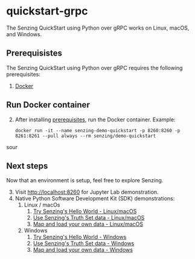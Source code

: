 # quickstart-grpc

The Senzing QuickStart using Python over gRPC works on Linux, macOS, and Windows.

## Prerequisistes

The Senzing QuickStart using Python over gRPC requires the following prerequisites:

1. [Docker]

## Run Docker container

2. After installing [prerequisites], run the Docker container.
   Example:

    ```console
    docker run -it --name senzing-demo-quickstart -p 8260:8260 -p 8261:8261 --pull always --rm senzing/demo-quickstart
    ```

sour

## Next steps

Now that an environment is setup, feel free to explore Senzing.

3. Visit [http://localhost:8260] for Jupyter Lab demonstration.
1. Native Python Software Development Kit (SDK) demonstrations:
    1. Linux / macOs
        1. [Try Senzing's Hello World - Linux/macOS]
        1. [Use Senzing's Truth Set data - Linux/macOS]
        1. [Map and load your own data - Linux/macOS]
    1. Windows
        1. [Try Senzing's Hello World - Windows]
        1. [Use Senzing's Truth Set data - Windows]
        1. [Map and load your own data - Windows]

[Docker]: https://github.com/senzing-garage/knowledge-base/blob/main/WHATIS/docker.md
[http://localhost:8260]: http://localhost:8260
[Map and load your own data - Linux/macOS]: map-and-load-your-own-data-linux-macos.md
[Map and load your own data - Windows]: map-and-load-your-own-data-windows.md
[prerequisites]: #prerequisistes
[Try Senzing's Hello World - Linux/macOS]: hello-world-linux-macos.md
[Try Senzing's Hello World - Windows]: hello-world-windows.md
[Use Senzing's Truth Set data - Linux/macOS]: use-senzings-truth-set-data-linux-macos.md
[Use Senzing's Truth Set data - Windows]: use-senzings-truth-set-data-windows.md
